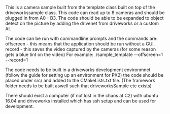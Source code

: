 This is a camera sample built from the template class built on top of the driveworkssample class.
This code can read up to 8 cameras and should be plugged in from A0 - B3.
The code should be able to be expanded to object detect on the picture by adding the drivenet from driveworks or a custom AI.

The code can be run with commandline prompts and the commands are:
offscreen - this means that the application should be run without a GUI.
record - this saves the video captured by the cameras (for some reason gets a blue tint on the video)
For example:
    ./sample_template --offscreen=1 --record=1

The code needs to be built in a driveworks development environmnet (follow the guide for setting up an environment for PX2) the code should be placed under src/ and added to the CMakeLists.txt file. (The framework folder needs to be built aswell such that driveworksSample etc exists)

There should exist a computer (if not lost in the chaos at C2) with ubuntu 16.04 and driveworks installed which has ssh setup and can be used for development.
